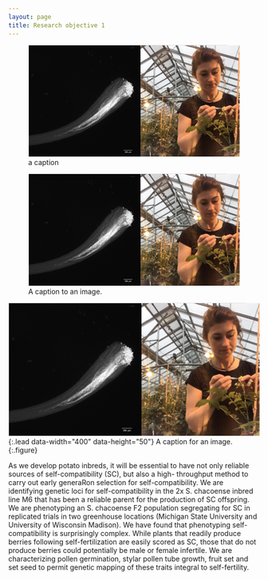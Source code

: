 ```yaml
---
layout: page
title: Research objective 1
---
```

<figure>
<img alt="Natalie" src="/Natalie_combined.png" style="width:700px;height:500;"/>
<figcaption> a caption </figcaption>
</figure>

<figure>
  <img alt="An image with a caption" src="/Natalie_combined.png" class="lead" data-width="600" data-height="50" />
  <figcaption>A caption to an image.</figcaption>
</figure>

![Full-width image](/Natalie_combined.png){:.lead data-width="400" data-height="50"}
A caption for an image.
{:.figure}

As we develop potato inbreds, it will be essential to have not only reliable sources of self-compatibility (SC), but also a high-
throughput method to carry out early generaRon selection for self-compatibility. We are identifying genetic loci for self-compatibility in the 2x S. chacoense inbred line M6 that has been a reliable parent for the production of SC offspring. We are phenotyping an S. chacoense F2 population segregating for SC in replicated trials in two greenhouse locations (Michigan State University and University of Wisconsin Madison). We have found that phenotyping self-compatibility is surprisingly complex. While plants that readily produce berries following self-fertilization are easily scored as SC, those that do not produce berries could potentially be male or female infertile.
We are characterizing pollen germination, stylar pollen tube growth, fruit set and set seed to permit genetic mapping of these traits integral to self-fertility.
